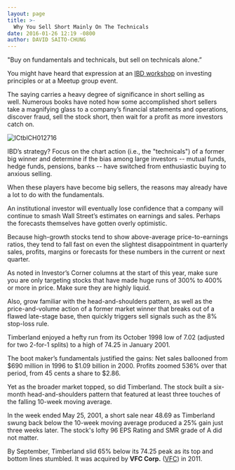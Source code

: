 ```yaml
---
layout: page
title: >-
  Why You Sell Short Mainly On The Technicals
date: 2016-01-26 12:19 -0800
author: DAVID SAITO-CHUNG
---
```





"Buy on fundamentals and technicals, but sell on technicals alone.”


You might have heard that expression at an [IBD workshop](https://www.investors.com/products/how-to-make-money-in-stocks-workshop-series/beginning-strategies-for-successful-investing/) on investing principles or at a Meetup group event.


The saying carries a heavy degree of significance in short selling as well. Numerous books have noted how some accomplished short sellers take a magnifying glass to a company’s financial statements and operations, discover fraud, sell the stock short, then wait for a profit as more investors catch on.


![ICtblCH012716](https://www.investors.com/wp-content/uploads/2016/01/ICtblCH012716.jpg)


IBD’s strategy? Focus on the chart action (i.e., the "technicals") of a former big winner and determine if the bias among large investors -- mutual funds, hedge funds, pensions, banks -- have switched from enthusiastic buying to anxious selling.


When these players have become big sellers, the reasons may already have a lot to do with the fundamentals.


An institutional investor will eventually lose confidence that a company will continue to smash Wall Street’s estimates on earnings and sales. Perhaps the forecasts themselves have gotten overly optimistic.


Because high-growth stocks tend to show above-average price-to-earnings ratios, they tend to fall fast on even the slightest disappointment in quarterly sales, profits, margins or forecasts for these numbers in the current or next quarter.


As noted in Investor’s Corner columns at the start of this year, make sure you are only targeting stocks that have made huge runs of 300% to 400% or more in price. Make sure they are highly liquid.


Also, grow familiar with the head-and-shoulders pattern, as well as the price-and-volume action of a former market winner that breaks out of a flawed late-stage base, then quickly triggers sell signals such as the 8% stop-loss rule.


Timberland enjoyed a hefty run from its October 1998 low of 7.02 (adjusted for two 2-for-1 splits) to a high of 74.25 in January 2001.


The boot maker’s fundamentals justified the gains: Net sales ballooned from \$690 million in 1996 to \$1.09 billion in 2000. Profits zoomed 536% over that period, from 45 cents a share to \$2.86.


Yet as the broader market topped, so did Timberland. The stock built a six-month head-and-shoulders pattern that featured at least three touches of the falling 10-week moving average.


In the week ended May 25, 2001, a short sale near 48.69 as Timberland swung back below the 10-week moving average produced a 25% gain just three weeks later. The stock's lofty 96 EPS Rating and SMR grade of A did not matter.


By September, Timberland slid 65% below its 74.25 peak as its top and bottom lines stumbled. It was acquired by **VFC Corp.** ([VFC](https://research.investors.com/quote.aspx?symbol=VFC)) in 2011.




